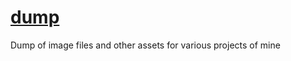 # [dump](https://www.reddit.com/r/YouFellForItFool/comments/cjlngm/you_fell_for_it_fool/)
Dump of image files and other assets for various projects of mine
